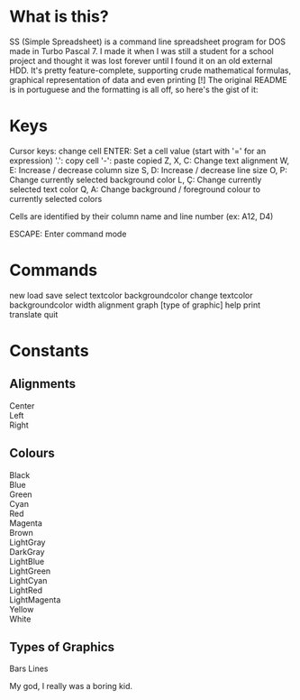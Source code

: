 # What is this?
SS (Simple Spreadsheet) is a command line spreadsheet program for DOS made in Turbo Pascal 7. 
I made it when I was still a student for a school project and thought it was lost forever until I found it on an old external HDD.
It's pretty feature-complete, supporting crude mathematical formulas, graphical representation of data and even printing [!]
The original README is in portuguese and the formatting is all off, so here's the gist of it:

# Keys
Cursor keys: change cell
ENTER: Set a cell value (start with '=' for an expression)
'.': copy cell
'-': paste copied
Z, X, C: Change text alignment
W, E: Increase / decrease column size
S, D: Increase / decrease line size
O, P: Change currently selected background color 
L, Ç: Change currently selected text color
Q, A: Change background / foreground colour to currently selected colors

Cells are identified by their column name and line number (ex: A12, D4)

ESCAPE: Enter command mode

# Commands
new
load <file>
save <file>
select 
 textcolor <name>
 backgroundcolor <name>
 change
  textcolor <name> <cell>
  backgroundcolor <name> <cell>
  width <cell> <size>
  alignment <cell> <alignment>
graph <first label cell> <last label cell> <first value cell> <last value cell> [type of graphic]
help
print
translate
quit

# Constants
## Alignments
 Center             
 Left               
 Right              

## Colours
 Black              
 Blue               
 Green              
 Cyan               
 Red                
 Magenta            
 Brown              
 LightGray          
 DarkGray           
 LightBlue          
 LightGreen         
 LightCyan          
 LightRed           
 LightMagenta       
 Yellow             
 White              

## Types of Graphics
 Bars
 Lines

My god, I really was a boring kid.
